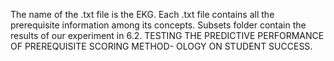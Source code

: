 The name of the .txt file is the EKG. Each .txt file contains all the prerequisite information among its concepts.
Subsets folder contain the results of our experiment in 6.2. TESTING THE PREDICTIVE PERFORMANCE OF PREREQUISITE SCORING METHOD-
OLOGY ON STUDENT SUCCESS.
